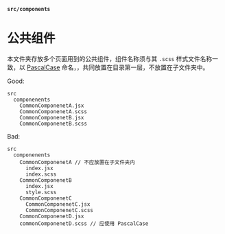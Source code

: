 **`src/components`**


# 公共组件

本文件夹存放多个页面用到的公共组件，组件名称须与其 `.scss` 样式文件名称一致，以 [PascalCase](https://baike.baidu.com/item/PascalCase) 命名，，共同放置在目录第一层，不放置在子文件夹中。

Good:

```
src
  componenents
    CommonComponenetA.jsx
    CommonComponenetA.scss
    CommonComponenetB.jsx
    CommonComponenetB.scss
```

Bad:

```
src
  componenents
    CommonComponenetA // 不应放置在子文件夹内
      index.jsx
      index.scss
    CommonComponenetB
      index.jsx
      style.scss
    CommonComponenetC
      CommonComponenetC.jsx
      CommonComponenetC.scss
    CommonComponenetD.jsx
    commonComponenetD.scss // 应使用 PascalCase
```

